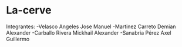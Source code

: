 # La-cerve
Integrantes:
-Velasco Angeles Jose Manuel
-Martinez Carreto Demian Alexander
-Carballo Rivera Mickhail Alexander
-Sanabria Pérez Axel Guillermo

